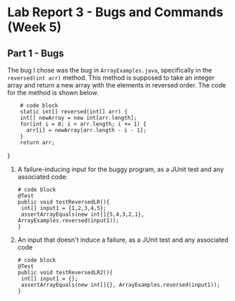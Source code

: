 # Lab Report 3 - Bugs and Commands (Week 5)

## Part 1 - Bugs

The bug I chose was the bug in `ArrayExamples.java`, specifically in the `reversed(int arr)` method. This method is supposed to take an integer array and return a new array with the elements in reversed order. The code for the method is shown below.

```
    # code block
    static int[] reversed(int[] arr) {
    int[] newArray = new int[arr.length]; 
    for(int i = 0; i < arr.length; i += 1) {
      arr[i] = newArray[arr.length - i - 1];
    }
    return arr;
```

  }


1) A failure-inducing input for the buggy program, as a JUnit test and any associated code:
   ```
   # code block
   @Test
   public void testReversedLR(){
    int[] input1 = {1,2,3,4,5};
    assertArrayEquals(new int[]{5,4,3,2,1}, ArrayExamples.reversed(input1));
   }
   ```
2) An input that doesn't induce a failure, as a JUnit test and any associated code 
   ```
   # code block
   @Test
   public void testReversedLR2(){
    int[] input1 = {};
    assertArrayEquals(new int[]{}, ArrayExamples.reversed(input1));
   }
   ```
   
   
